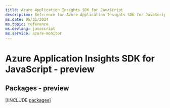 ```yaml
---
title: Azure Application Insights SDK for JavaScript
description: Reference for Azure Application Insights SDK for JavaScript
ms.date: 05/31/2024
ms.topic: reference
ms.devlang: javascript
ms.service: azure-monitor
---
```

# Azure Application Insights SDK for JavaScript - preview
## Packages - preview
[!INCLUDE [packages](application-insights-index.md)]